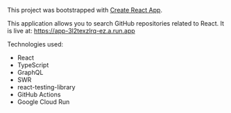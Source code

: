 This project was bootstrapped with [Create React App](https://github.com/facebook/create-react-app).

This application allows you to search GitHub repositories related to React. It is live at: https://app-3l2texzlrq-ez.a.run.app

Technologies used:
- React
- TypeScript
- GraphQL
- SWR
- react-testing-library
- GitHub Actions
- Google Cloud Run
